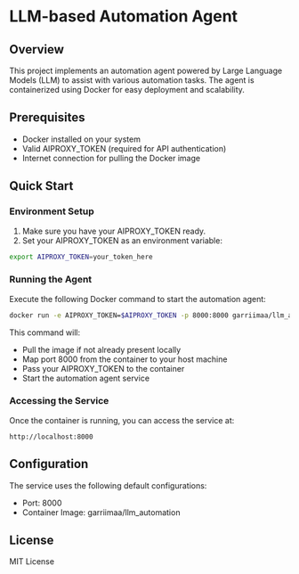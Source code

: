 # LLM-based Automation Agent

## Overview
This project implements an automation agent powered by Large Language Models (LLM) to assist with various automation tasks. The agent is containerized using Docker for easy deployment and scalability.

## Prerequisites
- Docker installed on your system
- Valid AIPROXY_TOKEN (required for API authentication)
- Internet connection for pulling the Docker image

## Quick Start

### Environment Setup
1. Make sure you have your AIPROXY_TOKEN ready. 
2. Set your AIPROXY_TOKEN as an environment variable:
```bash
export AIPROXY_TOKEN=your_token_here
```

### Running the Agent
Execute the following Docker command to start the automation agent:
```bash
docker run -e AIPROXY_TOKEN=$AIPROXY_TOKEN -p 8000:8000 garriimaa/llm_automation
```

This command will:
- Pull the image if not already present locally
- Map port 8000 from the container to your host machine
- Pass your AIPROXY_TOKEN to the container
- Start the automation agent service

### Accessing the Service
Once the container is running, you can access the service at:
```
http://localhost:8000
```

## Configuration
The service uses the following default configurations:
- Port: 8000
- Container Image: garriimaa/llm_automation


## License
MIT License
